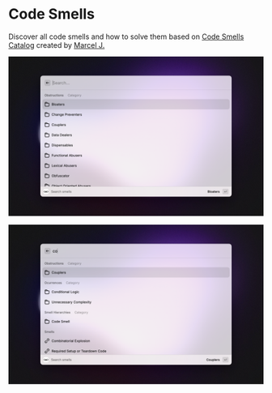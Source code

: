 # Code Smells

Discover all code smells and how to solve them based on [Code Smells Catalog](https://luzkan.github.io/smells/) created by [Marcel J.](https://www.linkedin.com/in/luzkan/)

![code smells 1](./metadata/code-smells-1.png)


![code smells 2](./metadata/code-smells-2.png)
